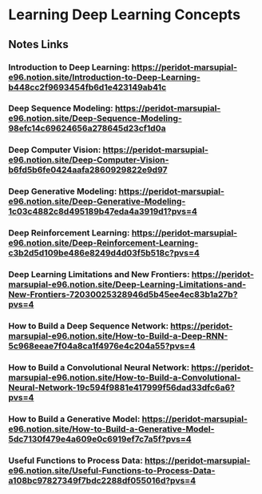 # Learning Deep Learning Concepts

## Notes Links

### Introduction to Deep Learning: https://peridot-marsupial-e96.notion.site/Introduction-to-Deep-Learning-b448cc2f9693454fb6d1e423149ab41c
### Deep Sequence Modeling: https://peridot-marsupial-e96.notion.site/Deep-Sequence-Modeling-98efc14c69624656a278645d23cf1d0a
### Deep Computer Vision: https://peridot-marsupial-e96.notion.site/Deep-Computer-Vision-b6fd5b6fe0424aafa2860929822e9d97
### Deep Generative Modeling: https://peridot-marsupial-e96.notion.site/Deep-Generative-Modeling-1c03c4882c8d495189b47eda4a3919d1?pvs=4
### Deep Reinforcement Learning: https://peridot-marsupial-e96.notion.site/Deep-Reinforcement-Learning-c3b2d5d109be486e8249d4d03f5b518c?pvs=4
### Deep Learning Limitations and New Frontiers: https://peridot-marsupial-e96.notion.site/Deep-Learning-Limitations-and-New-Frontiers-72030025328946d5b45ee4ec83b1a27b?pvs=4
### How to Build a Deep Sequence Network: https://peridot-marsupial-e96.notion.site/How-to-Build-a-Deep-RNN-5c968eeae7f04a8ca1f4976e4c204a55?pvs=4
### How to Build a Convolutional Neural Network: https://peridot-marsupial-e96.notion.site/How-to-Build-a-Convolutional-Neural-Network-19c594f9881e417999f56dad33dfc6a6?pvs=4
### How to Build a Generative Model: https://peridot-marsupial-e96.notion.site/How-to-Build-a-Generative-Model-5dc7130f479e4a609e0c6919ef7c7a5f?pvs=4
### Useful Functions to Process Data: https://peridot-marsupial-e96.notion.site/Useful-Functions-to-Process-Data-a108bc97827349f7bdc2288df055016d?pvs=4
